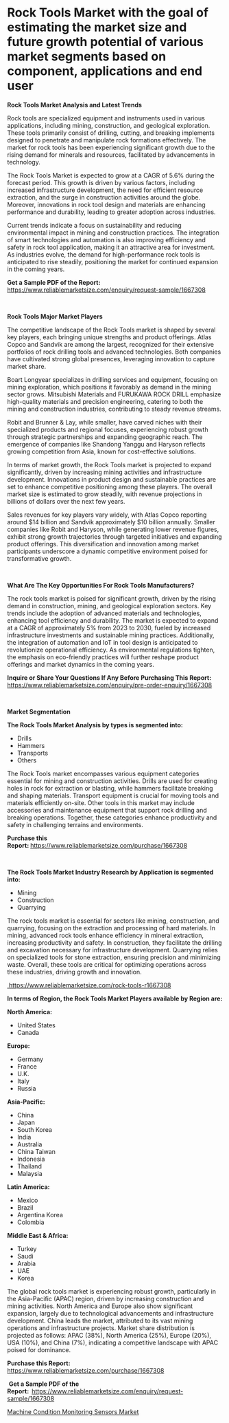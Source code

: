 <p><h1>Rock Tools Market with the goal of estimating the market size and future growth potential of various market segments based on component, applications and end user</h1></p><p><strong>Rock Tools Market Analysis and Latest Trends</strong></p>
<p><p>Rock tools are specialized equipment and instruments used in various applications, including mining, construction, and geological exploration. These tools primarily consist of drilling, cutting, and breaking implements designed to penetrate and manipulate rock formations effectively. The market for rock tools has been experiencing significant growth due to the rising demand for minerals and resources, facilitated by advancements in technology.</p><p>The Rock Tools Market is expected to grow at a CAGR of 5.6% during the forecast period. This growth is driven by various factors, including increased infrastructure development, the need for efficient resource extraction, and the surge in construction activities around the globe. Moreover, innovations in rock tool design and materials are enhancing performance and durability, leading to greater adoption across industries.</p><p>Current trends indicate a focus on sustainability and reducing environmental impact in mining and construction practices. The integration of smart technologies and automation is also improving efficiency and safety in rock tool application, making it an attractive area for investment. As industries evolve, the demand for high-performance rock tools is anticipated to rise steadily, positioning the market for continued expansion in the coming years.</p></p>
<p><strong>Get a Sample PDF of the Report:&nbsp;</strong> <a href="https://www.reliablemarketsize.com/enquiry/request-sample/1667308?utm_campaign=2218&utm_medium=2&utm_source=Github&utm_content=ia&utm_term=17022025&utm_id=rock-tools">https://www.reliablemarketsize.com/enquiry/request-sample/1667308</a></p>
<p>&nbsp;</p>
<p><strong>Rock Tools Major Market Players</strong></p>
<p><p>The competitive landscape of the Rock Tools market is shaped by several key players, each bringing unique strengths and product offerings. Atlas Copco and Sandvik are among the largest, recognized for their extensive portfolios of rock drilling tools and advanced technologies. Both companies have cultivated strong global presences, leveraging innovation to capture market share.</p><p>Boart Longyear specializes in drilling services and equipment, focusing on mining exploration, which positions it favorably as demand in the mining sector grows. Mitsubishi Materials and FURUKAWA ROCK DRILL emphasize high-quality materials and precision engineering, catering to both the mining and construction industries, contributing to steady revenue streams.</p><p>Robit and Brunner & Lay, while smaller, have carved niches with their specialized products and regional focuses, experiencing robust growth through strategic partnerships and expanding geographic reach. The emergence of companies like Shandong Yanggu and Haryson reflects growing competition from Asia, known for cost-effective solutions.</p><p>In terms of market growth, the Rock Tools market is projected to expand significantly, driven by increasing mining activities and infrastructure development. Innovations in product design and sustainable practices are set to enhance competitive positioning among these players. The overall market size is estimated to grow steadily, with revenue projections in billions of dollars over the next few years.</p><p>Sales revenues for key players vary widely, with Atlas Copco reporting around $14 billion and Sandvik approximately $10 billion annually. Smaller companies like Robit and Haryson, while generating lower revenue figures, exhibit strong growth trajectories through targeted initiatives and expanding product offerings. This diversification and innovation among market participants underscore a dynamic competitive environment poised for transformative growth.</p></p>
<p>&nbsp;</p>
<p><strong>What Are The Key Opportunities For Rock Tools Manufacturers?</strong></p>
<p><p>The rock tools market is poised for significant growth, driven by the rising demand in construction, mining, and geological exploration sectors. Key trends include the adoption of advanced materials and technologies, enhancing tool efficiency and durability. The market is expected to expand at a CAGR of approximately 5% from 2023 to 2030, fueled by increased infrastructure investments and sustainable mining practices. Additionally, the integration of automation and IoT in tool design is anticipated to revolutionize operational efficiency. As environmental regulations tighten, the emphasis on eco-friendly practices will further reshape product offerings and market dynamics in the coming years.</p></p>
<p><strong>Inquire or Share Your Questions If Any Before Purchasing This Report:</strong> <a href="https://www.reliablemarketsize.com/enquiry/pre-order-enquiry/1667308?utm_campaign=2218&utm_medium=2&utm_source=Github&utm_content=ia&utm_term=17022025&utm_id=rock-tools">https://www.reliablemarketsize.com/enquiry/pre-order-enquiry/1667308</a></p>
<p>&nbsp;</p>
<p><strong>Market Segmentation</strong></p>
<p><strong>The Rock Tools Market Analysis by types is segmented into:</strong></p>
<p><ul><li>Drills</li><li>Hammers</li><li>Transports</li><li>Others</li></ul></p>
<p><p>The Rock Tools market encompasses various equipment categories essential for mining and construction activities. Drills are used for creating holes in rock for extraction or blasting, while hammers facilitate breaking and shaping materials. Transport equipment is crucial for moving tools and materials efficiently on-site. Other tools in this market may include accessories and maintenance equipment that support rock drilling and breaking operations. Together, these categories enhance productivity and safety in challenging terrains and environments.</p></p>
<p><strong>Purchase this Report:&nbsp;</strong><a href="https://www.reliablemarketsize.com/purchase/1667308?utm_campaign=2218&utm_medium=2&utm_source=Github&utm_content=ia&utm_term=17022025&utm_id=rock-tools">https://www.reliablemarketsize.com/purchase/1667308</a></p>
<p>&nbsp;</p>
<p><strong>The Rock Tools Market Industry Research by Application is segmented into:</strong></p>
<p><ul><li>Mining</li><li>Construction</li><li>Quarrying</li></ul></p>
<p><p>The rock tools market is essential for sectors like mining, construction, and quarrying, focusing on the extraction and processing of hard materials. In mining, advanced rock tools enhance efficiency in mineral extraction, increasing productivity and safety. In construction, they facilitate the drilling and excavation necessary for infrastructure development. Quarrying relies on specialized tools for stone extraction, ensuring precision and minimizing waste. Overall, these tools are critical for optimizing operations across these industries, driving growth and innovation.</p></p>
<p><a href="https://www.reliablemarketsize.com/rock-tools-r1667308?utm_campaign=2218&utm_medium=2&utm_source=Github&utm_content=ia&utm_term=17022025&utm_id=rock-tools">&nbsp;https://www.reliablemarketsize.com/rock-tools-r1667308</a></p>
<p><strong>In terms of Region, the Rock Tools Market Players available by Region are:</strong></p>
<p>
    <p> <strong> North America: </strong>
        <ul>
            <li>United States</li>
            <li>Canada</li>
        </ul>
        </p> 
    <p> <strong> Europe: </strong>
        <ul>
            <li>Germany</li>
            <li>France</li>
            <li>U.K.</li>
            <li>Italy</li>
            <li>Russia</li>
        </ul>
        </p> 
    <p> <strong> Asia-Pacific: </strong>
        <ul>
            <li>China</li>
            <li>Japan</li>
            <li>South Korea</li>
            <li>India</li>
            <li>Australia</li>
            <li>China Taiwan</li>
            <li>Indonesia</li>
            <li>Thailand</li>
            <li>Malaysia</li>
        </ul>
        </p> 
    <p> <strong> Latin America: </strong>
        <ul>
            <li>Mexico</li>
            <li>Brazil</li>
            <li>Argentina Korea</li>
            <li>Colombia</li>
        </ul>
        </p> 
    <p> <strong> Middle East & Africa: </strong>
        <ul>
            <li>Turkey</li>
            <li>Saudi</li>
            <li>Arabia</li>
            <li>UAE</li>
            <li>Korea</li>
        </ul>
    </p>
    </p>
<p><p>The global rock tools market is experiencing robust growth, particularly in the Asia-Pacific (APAC) region, driven by increasing construction and mining activities. North America and Europe also show significant expansion, largely due to technological advancements and infrastructure development. China leads the market, attributed to its vast mining operations and infrastructure projects. Market share distribution is projected as follows: APAC (38%), North America (25%), Europe (20%), USA (10%), and China (7%), indicating a competitive landscape with APAC poised for dominance.</p></p>
<p><strong>Purchase this Report: </strong><a href="https://www.reliablemarketsize.com/purchase/1667308?utm_campaign=2218&utm_medium=2&utm_source=Github&utm_content=ia&utm_term=17022025&utm_id=rock-tools">https://www.reliablemarketsize.com/purchase/1667308</a></p>
<p>&nbsp;<strong>Get a Sample PDF of the Report:&nbsp;&nbsp;</strong><a href="https://www.reliablemarketsize.com/enquiry/request-sample/1667308?utm_campaign=2218&utm_medium=2&utm_source=Github&utm_content=ia&utm_term=17022025&utm_id=rock-tools">https://www.reliablemarketsize.com/enquiry/request-sample/1667308</a></p>
<p><strong></strong></p>
<p><p><a href="https://github.com/seanmcma708/Market-Research-Report-List-1/blob/main/machine-condition-monitoring-sensors-market.md?utm_campaign=2218&utm_medium=2&utm_source=Github&utm_content=ia&utm_term=17022025&utm_id=rock-tools">Machine Condition Monitoring Sensors Market</a></p></p>